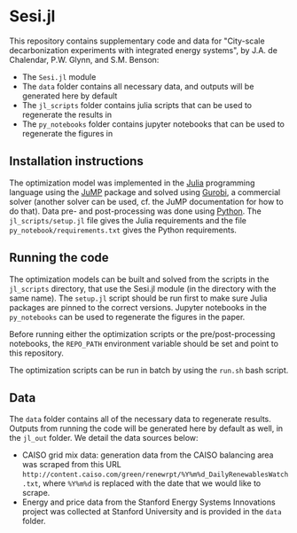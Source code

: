 # Sesi.jl
This repository contains supplementary code and data for "City-scale decarbonization experiments with integrated energy systems", by J.A. de Chalendar, P.W. Glynn, and S.M. Benson:
* The `Sesi.jl` module
* The `data` folder contains all necessary data, and outputs will be generated here by default
* The `jl_scripts` folder contains julia scripts that can be used to regenerate the results in
* The `py_notebooks` folder contains jupyter notebooks that can be used to regenerate the figures in

## Installation instructions
The optimization model was implemented in the [Julia](https://julialang.org) programming language using the [JuMP](https://github.com/JuliaOpt/JuMP.jl) package and solved using [Gurobi](https://gurobi.com), a commercial solver (another solver can be used, cf. the JuMP documentation for how to do that). Data pre- and post-processing was done using [Python](https://python.org). The `jl_scripts/setup.jl` file gives the Julia requirements and the file `py_notebook/requirements.txt` gives the Python requirements.

## Running the code
The optimization models can be built and solved from the scripts in the `jl_scripts` directory, that use the Sesi.jl module (in the directory with the same name). The `setup.jl` script should be run first to make sure Julia packages are pinned to the correct versions. Jupyter notebooks in the `py_notebooks` can be used to regenerate the figures in the paper.

Before running either the optimization scripts or the pre/post-processing notebooks, the `REPO_PATH` environment variable should be set and point to this repository. 

The optimization scripts can be run in batch by using the `run.sh` bash script.

## Data
The `data` folder contains all of the necessary data to regenerate results. Outputs from running the code will be generated here by default as well, in the `jl_out` folder. We detail the data sources below:
* CAISO grid mix data: generation data from the CAISO balancing area was scraped from this URL `http://content.caiso.com/green/renewrpt/%Y%m%d_DailyRenewablesWatch.txt`, where `%Y%m%d` is replaced with the date that we would like to scrape.
* Energy and price data from the Stanford Energy Systems Innovations project was collected at Stanford University and is provided in the `data` folder.
